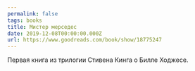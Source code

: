 ```yaml
---
permalink: false
tags: books
title: Мистер мерседес
date: 2019-12-08T00:00:00.000Z
url: https://www.goodreads.com/book/show/18775247
---
```

Первая книга из трилогии Стивена Кинга о Билле Ходжесе.
